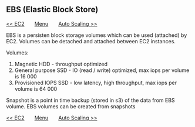 ## EBS (Elastic Block Store)



[<< EC2](/page/architect/003_ec2)
&nbsp;&nbsp;&nbsp;&nbsp;&nbsp;
[Menu](/page/architect)
&nbsp;&nbsp;&nbsp;&nbsp;&nbsp;
[Auto Scaling >>](/page/architect/005_autoscaling)



EBS is a persisten block storage volumes which can be used (attached) by EC2. Volumes can be detached and attached between EC2 instances.

Volumes:

1. Magnetic HDD - throughput optimized  
2. General purpose SSD - IO (read / write) optimized, max iops per volume is 16 000  
3. Provisioned IOPS SSD - low latency, high throughput, max iops per volume is 64 000

Snapshot is a point in time backup (stored in s3) of the data from EBS volume. EBS volumes can be created from snapshots



[<< EC2](/page/architect/003_ec2)
&nbsp;&nbsp;&nbsp;&nbsp;&nbsp;
[Menu](/page/architect)
&nbsp;&nbsp;&nbsp;&nbsp;&nbsp;
[Auto Scaling >>](/page/architect/005_autoscaling)